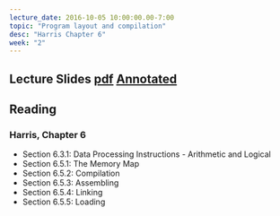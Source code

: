 ```yaml
---
lecture_date: 2016-10-05 10:00:00.00-7:00
topic: "Program layout and compilation"
desc: "Harris Chapter 6"
week: "2"
---
```


## Lecture Slides [pdf](https://drive.google.com/file/d/0B__7284Jee0fY1oyTnpFMTJ3UXM/view?usp=sharing) [Annotated](https://drive.google.com/file/d/0B__7284Jee0fUG5LNEZ3TW5UUVE/view?usp=sharing)

## Reading

### Harris, Chapter 6

* Section 6.3.1: Data Processing Instructions - Arithmetic and Logical
* Section 6.5.1: The Memory Map
* Section 6.5.2: Compilation
* Section 6.5.3: Assembling
* Section 6.5.4: Linking
* Section 6.5.5: Loading





